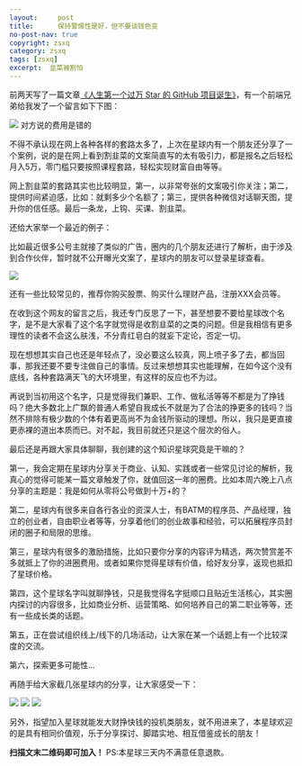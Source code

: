```yaml
---
layout:     post
title:      保持警惕性是好，但不要谈钱色变
no-post-nav: true
copyright: zsxq
category: zsxq
tags: [zsxq]
excerpt:  韭菜被割怕
---
```


前两天写了一篇文章[《人生第一个过万 Star 的 GitHub 项目诞生》](http://www.ityouknow.com/springboot/2019/03/12/github-ten-thousand-star.html)，有一个前端兄弟给我发了一个留言如下下图：

![](http://www.ityouknow.com/assets/images/2019/zsxq/money40.jpg)
对方说的费用是错的

不得不承认现在网上各种各样的套路太多了，上次在星球内有一个朋友还分享了一个案例，说的是在网上看到割韭菜的文案简直写的太有吸引力，都是报名之后轻松月入5万，零门槛只要按照课程套路，轻松实现财富自由等等。

网上割韭菜的套路其实也比较明显，第一，以非常夸张的文案吸引你关注；第二，提供时间紧迫感，比如：就剩多少个名额了；第三，提供各种微信对话聊天图，提升你的信任感。最后一条龙，上钩、买课、割韭菜。

还给大家举一个最近的例子：

比如最近很多公号主就接了类似的广告，圈内的几个朋友还进行了解析，由于涉及到合作伙伴，暂时就不公开曝光文案了，星球内的朋友可以登录星球查看。

![](http://www.ityouknow.com/assets/images/2019/zsxq/money41.jpg)

还有一些比较常见的，推荐你购买股票、购买什么理财产品，注册XXX会员等。

在收到这个网友的留言之后，我还专门反思了一下，甚至想要不要给星球改个名字，是不是大家看了这个名字就觉得是收割韭菜的之类的问题。但是我相信有更多理性的读者不会这么肤浅，不分青红皂白的就妄下定论，否定一切。

现在想想其实自己也还是年轻点了，没必要这么较真，网上喷子多了去，都当回事，那我还要不要专注做自己的事情。反过来想想其实也能理解，在如今这个没有底线，各种套路满天飞的大环境里，有这样的反应也不为过。

再说到当初用这个名字，只是觉得我们兼职、工作、做私活等等不都是为了挣钱吗？绝大多数北上广飘的普通人希望自我成长不就是为了合法的挣更多的钱吗？当然不排除有极少数的个体有着更高尚不为金钱所驱动的理想。所以，我只是更直接更赤裸的道出本质而已。对不起，我目前就还只是这个层次的俗人。

最后还是再跟大家具体聊聊，我创建的这个知识星球究竟是干嘛的？

第一，我会定期在星球内分享关于商业、认知、实践或者一些常见讨论的解析，我真心的觉得可能某一篇文章触发了你，就值回这一年的圈费。比如本周六晚上八点分享的主题是：我是如何从零将公号做到十万+的？

第二，星球内有很多来自各行各业的资深人士，有BATM的程序员、产品经理，独立的创业者，自由职业者等等，分享着他们的创业故事和经验，可以拓展程序员封闭的圈子和局限的思维。

第三，星球内有很多的激励措施，比如只要你分享的内容评为精选，两次赞赏差不多就抵上了你的进圈费用。或者如果你觉得星球有价值，给好友分享，返现也抵扣了星球价格。

第四，这个星球名字叫就聊挣钱，只是我觉得名字挺顺口且贴近生活核心，其实圈内探讨的内容很多，比如商业分析、运营策略、如何培养自己的第二职业等等，还有一些成长类的话题。

第五，正在尝试组织线上/线下的几场活动，让大家在某一个话题上有一个比较深度的交流。

第六，探索更多可能性...

再随手给大家截几张星球内的分享，让大家感受一下：

![](http://www.ityouknow.com/assets/images/2019/zsxq/money42.jpg)
![](http://www.ityouknow.com/assets/images/2019/zsxq/money43.jpg)
![](http://www.ityouknow.com/assets/images/2019/zsxq/money44.jpg)

另外，指望加入星球就能发大财挣快钱的投机类朋友，就不用进来了，本星球欢迎的是具有相同价值观，乐于分享探讨、脚踏实地、相互借鉴成长的朋友！

**扫描文末二维码即可加入！**
PS:本星球三天内不满意任意退款。